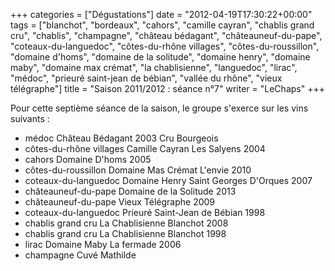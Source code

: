 +++
categories = ["Dégustations"]
date = "2012-04-19T17:30:22+00:00"
tags = ["blanchot", "bordeaux", "cahors", "camille cayran", "chablis grand cru", "chablis", "champagne", "château bédagant", "châteauneuf-du-pape", "coteaux-du-languedoc", "côtes-du-rhône villages", "côtes-du-roussillon", "domaine d'homs", "domaine de la solitude", "domaine henry", "domaine maby", "domaine max crémat", "la chablisienne", "languedoc", "lirac", "médoc", "prieuré saint-jean de bébian", "vallée du rhône", "vieux télégraphe"] 
title = "Saison 2011/2012 : séance n°7"
writer = "LeChaps"
+++

Pour cette septième séance de la saison, le groupe s'exerce sur les vins suivants :

* médoc Château Bédagant 2003 Cru Bourgeois
* côtes-du-rhône villages Camille Cayran Les Salyens 2004
* cahors Domaine D'homs 2005
* côtes-du-roussillon Domaine Mas Crémat L'envie 2010 <i class="fa fa-plus-circle"></i>
* coteaux-du-languedoc Domaine Henry Saint Georges D'Orques 2007
* châteauneuf-du-pape Domaine de la Solitude 2013
* châteauneuf-du-pape Vieux Télégraphe 2009 <i class="fa fa-plus-circle"></i>
* coteaux-du-languedoc Prieuré Saint-Jean de Bébian 1998
* chablis grand cru La Chablisienne Blanchot 2008
* chablis grand cru La Chablisienne Blanchot 1998
* lirac Domaine Maby La fermade 2006 <i class="fa fa-plus-circle"></i>
* champagne Cuvé Mathilde
